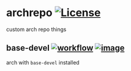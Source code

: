 # archrepo [![License][license]](LICENSE)

custom arch repo things

[license]: https://img.shields.io/github/license/seankhliao/archrepo.svg?style=flat-square

## base-devel [![workflow][badge-01]][link-01] [![image][badge-02]][link-02]

arch with `base-devel` installed

[badge-01]: https://github.com/seankhliao/archrepo/workflows/base-devel/badge.svg?style=flat-square
[badge-02]: https://img.shields.io/badge/image-base--devel-informational?style=flat-square
[link-01]: https://github.com/seankhliao/archrepo/actions?workflow=base-devel
[link-02]: https://github.com/seankhliao/archrepo/packages/31641
